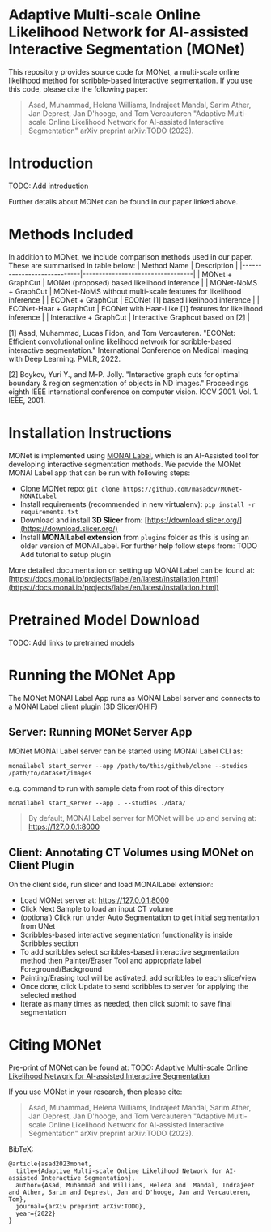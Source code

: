 # Adaptive Multi-scale Online Likelihood Network for AI-assisted Interactive Segmentation (MONet)
This repository provides source code for MONet, a multi-scale online likelihood method for scribble-based interactive segmentation. If you use this code, please cite the following paper:

> Asad, Muhammad, Helena Williams, Indrajeet Mandal, Sarim Ather, Jan Deprest, Jan D'hooge, and Tom Vercauteren 
>"Adaptive Multi-scale Online Likelihood Network for AI-assisted Interactive Segmentation" 
>arXiv preprint arXiv:TODO (2023).
#  Introduction
TODO: Add introduction

Further details about MONet can be found in our paper linked above.

# Methods Included
In addition to MONet, we include comparison methods used in our paper. These are summarised in table below:
| Method Name                | Description                      |
|----------------------------|----------------------------------|
| MONet + GraphCut          | MONet (proposed) based likelihood inference               |
| MONet-NoMS + GraphCut      | MONet-NoMS without multi-scale features for likelihood inference               |
| ECONet + GraphCut          | ECONet [1] based likelihood inference               |
| ECONet-Haar + GraphCut     | ECONet with Haar-Like [1] features for likelihood inference             |
| Interactive + GraphCut       | Interactive Graphcut based on [2] |

[1] Asad, Muhammad, Lucas Fidon, and Tom Vercauteren. "ECONet: Efficient convolutional online likelihood network for scribble-based interactive segmentation." International Conference on Medical Imaging with Deep Learning. PMLR, 2022.

[2] Boykov, Yuri Y., and M-P. Jolly. "Interactive graph cuts for optimal boundary & region segmentation of objects in ND images." Proceedings eighth IEEE international conference on computer vision. ICCV 2001. Vol. 1. IEEE, 2001.

# Installation Instructions
MONet is implemented using [MONAI Label](https://github.com/Project-MONAI/MONAILabel), which is an AI-Assisted tool for developing interactive segmentation methods. We provide the MONet MONAI Label app that can be run with following steps:

- Clone MONet repo: `git clone https://github.com/masadcv/MONet-MONAILabel`
- Install requirements (recommended in new virtualenv): `pip install -r requirements.txt`
- Download and install **3D Slicer** from: [https://download.slicer.org/](https://download.slicer.org/)
- Install **MONAILabel extension** from `plugins` folder as this is using an older version of MONAILabel. For further help follow steps from: TODO Add tutorial to setup plugin

More detailed documentation on setting up MONAI Label can be found at: [https://docs.monai.io/projects/label/en/latest/installation.html](https://docs.monai.io/projects/label/en/latest/installation.html)

# Pretrained Model Download
TODO: Add links to pretrained models
# Running the MONet App
The MONet MONAI Label App runs as MONAI Label server and connects to a MONAI Label client plugin (3D Slicer/OHIF)

## Server: Running MONet Server App
MONet MONAI Label server can be started using MONAI Label CLI as:
```
monailabel start_server --app /path/to/this/github/clone --studies /path/to/dataset/images
```

e.g. command to run with sample data from root of this directory
```
monailabel start_server --app . --studies ./data/
```

> By default, MONAI Label server for MONet will be up and serving at: https://127.0.0.1:8000

## Client: Annotating CT Volumes using MONet on Client Plugin
On the client side, run slicer and load MONAILabel extension:
- Load MONet server at: https://127.0.0.1:8000
- Click Next Sample to load an input CT volume
- (optional) Click run under Auto Segmentation to get initial segmentation from UNet
- Scribbles-based interactive segmentation functionality is inside Scribbles section
- To add scribbles select scribbles-based interactive segmentation method then Painter/Eraser Tool and appropriate label Foreground/Background
- Painting/Erasing tool will be activated, add scribbles to each slice/view
- Once done, click Update to send scribbles to server for applying the selected method
- Iterate as many times as needed, then click submit to save final segmentation

<!-- A demo video showing this usage can be found here: [https://www.youtube.com/watch?v=kVGf5QQxSfc](https://www.youtube.com/watch?v=kVGf5QQxSfc) -->

<!-- ![econet-preview](./data/econet_preview.png) -->

# Citing MONet
Pre-print of MONet can be found at: TODO: [Adaptive Multi-scale Online Likelihood Network for AI-assisted Interactive Segmentation](https://arxiv.org)

If you use MONet in your research, then please cite:

> Asad, Muhammad, Helena Williams, Indrajeet Mandal, Sarim Ather, Jan Deprest, Jan D'hooge, and Tom Vercauteren 
>"Adaptive Multi-scale Online Likelihood Network for AI-assisted Interactive Segmentation" 
>arXiv preprint arXiv:TODO (2023).

BibTeX:
```
@article{asad2023monet,
  title={Adaptive Multi-scale Online Likelihood Network for AI-assisted Interactive Segmentation},
  author={Asad, Muhammad and Williams, Helena and  Mandal, Indrajeet and Ather, Sarim and Deprest, Jan and D'hooge, Jan and Vercauteren, Tom},
  journal={arXiv preprint arXiv:TODO},
  year={2022}
}
```